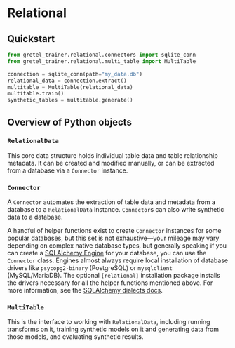 # Relational

## Quickstart

```python
from gretel_trainer.relational.connectors import sqlite_conn
from gretel_trainer.relational.multi_table import MultiTable

connection = sqlite_conn(path="my_data.db")
relational_data = connection.extract()
multitable = MultiTable(relational_data)
multitable.train()
synthetic_tables = multitable.generate()
```

## Overview of Python objects

### `RelationalData`

This core data structure holds individual table data and table relationship metadata.
It can be created and modified manually, or can be extracted from a database via a
`Connector` instance.


### `Connector`

A `Connector` automates the extraction of table data and metadata from a database to
a `RelationalData` instance. `Connector`s can also write synthetic data to a database.

A handful of helper functions exist to create `Connector` instances for some popular
databases, but this set is not exhaustive—your mileage may vary depending on complex
native database types, but generally speaking if you can create a
[SQLAlchemy Engine](https://docs.sqlalchemy.org/en/14/core/engines.html) for your
database, you can use the `Connector` class. Engines almost always require local
installation of database drivers like `psycopg2-binary` (PostgreSQL) or `mysqlclient`
(MySQL/MariaDB). The optional `[relational]` installation package installs the
drivers necessary for all the helper functions mentioned above. For more information,
see the [SQLAlchemy dialects docs](https://docs.sqlalchemy.org/en/14/dialects/index.html).


### `MultiTable`

This is the interface to working with `RelationalData`, including running transforms
on it, training synthetic models on it and generating data from those models, and
evaluating synthetic results.
